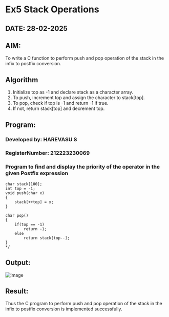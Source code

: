 # Ex5 Stack Operations
## DATE: 28-02-2025
## AIM:
To write a C function to perform push and pop operation of the stack in the infix to postfix conversion.

## Algorithm
1. Initialize top as -1 and declare stack as a character array. 
2. To push, increment top and assign the character to stack[top]. 
3. To pop, check if top is -1 and return -1 if true. 
4. If not, return stack[top] and decrement top. 

## Program:

### Developed by: HAREVASU S
### RegisterNumber: 212223230069

### Program to find and display the priority of the operator in the given Postfix expression
```
char stack[100]; 
int top = -1; 
void push(char x) 
{ 
    stack[++top] = x; 
} 
 
char pop() 
{ 
    if(top == -1) 
        return -1; 
    else 
        return stack[top--]; 
}  
*/
```

## Output:
![image](https://github.com/user-attachments/assets/23cf1270-fdba-4c49-ae95-3c2c5f339d3a)

## Result:
Thus the C program to perform push and pop operation of the stack in the infix to postfix conversion is implemented successfully.
